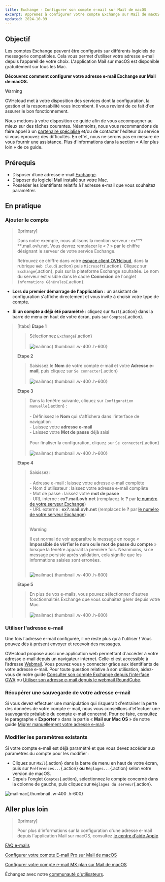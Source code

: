 ```yaml
---
title: Exchange - Configurer son compte e-mail sur Mail de macOS
excerpt: Apprenez à configurer votre compte Exchange sur Mail de macOS
updated: 2024-10-09
---
```


<style>
.w-400 {
  max-width:400px !important;
}
.h-600 {
  max-height:600px !important;
}
</style>

## Objectif

Les comptes Exchange peuvent être configurés sur différents logiciels de messagerie compatibles. Cela vous permet d’utiliser votre adresse e-mail depuis l’appareil de votre choix. L'application Mail sur macOS est disponible gratuitement sur tous les Mac.

**Découvrez comment configurer votre adresse e-mail Exchange sur Mail de macOS.**

> [!warning]
>
> OVHcloud met à votre disposition des services dont la configuration, la gestion et la responsabilité vous incombent. Il vous revient de ce fait d'en assurer le bon fonctionnement.
>
> Nous mettons à votre disposition ce guide afin de vous accompagner au mieux sur des tâches courantes. Néanmoins, nous vous recommandons de faire appel à un [partenaire spécialisé](https://marketplace.ovhcloud.com/c/support-collaboration) et/ou de contacter l'éditeur du service si vous éprouvez des difficultés. En effet, nous ne serons pas en mesure de vous fournir une assistance. Plus d'informations dans la section « Aller plus loin » de ce guide.
>

## Prérequis

- Disposer d’une adresse e-mail [Exchange](/links/web/emails-hosted-exchange).
- Disposer du logiciel Mail installé sur votre Mac.
- Posséder les identifiants relatifs à l'adresse e-mail que vous souhaitez paramétrer.

## En pratique

### Ajouter le compte <a name="addaccount"></a>

> [!primary]
>
> Dans notre exemple, nous utilisons la mention serveur : ex**?**.mail.ovh.net. Vous devrez remplacer le « ? » par le chiffre désignant le serveur de votre service Exchange.
>
> Retrouvez ce chiffre dans votre [espace client OVHcloud](/links/manager), dans la rubrique `Web Cloud`{.action} puis `Microsoft`{.action}.
> Cliquez sur `Exchange`{.action}, puis sur la plateforme Exchange souhaitée. Le nom du serveur est visible dans le cadre **Connexion** de l'onglet `Informations Générales`{.action}.
>

- **Lors du premier démarrage de l'application** : un assistant de configuration s'affiche directement et vous invite à choisir votre type de compte.

- **Si un compte a déjà été paramétré** : cliquez sur `Mail`{.action} dans la barre de menu en haut de votre écran, puis sur `Comptes`{.action}.

> [!tabs]
> **Etape 1**
>>
>> Sélectionnez `Exchange`{.action}<br><br> 
>> ![mailmac](images/mail-mac-exchange01.png){.thumbnail .w-400 .h-600}
>>
> **Etape 2**
>>
>> Saisissez le **Nom** de votre compte e-mail et votre **Adresse e-mail**, puis cliquez sur `Se connecter`{.action} <br><br> 
>> ![mailmac](images/mail-mac-exchange02.png){.thumbnail .w-400 .h-600}
>>
> **Etape 3**
>>
>> Dans la fenêtre suivante, cliquez sur `Configuration manuelle`{.action} : <br><br>- Définissez le **Nom** qui s'affichera dans l'interface de navigation <br>- Laissez votre **adresse e-mail**<br>- Laissez votre **Mot de passe** déjà saisi <br><br>Pour finaliser la configuration, cliquez sur `Se connecter`{.action} <br><br> 
>> ![mailmac](images/mail-mac-exchange03.png){.thumbnail .w-400 .h-600}
>>
> **Etape 4**
>>
>> Saisissez: <br><br>- Adresse e-mail : laissez votre adresse e-mail complète<br>- Nom d'utilisateur : laissez votre adresse e-mail complète <br>- Mot de passe : laissez votre **mot de passe**<br> - URL interne : **ex?.mail.ovh.net** (remplacez le **?** par [le numéro de votre serveur Exchange](#addaccount))<br>- URL externe : **ex?.mail.ovh.net** (remplacez le **?** par [le numéro de votre serveur Exchange](#addaccount))<br><br>
>>
>> > [!warning]
>> >
>> > Il est normal de voir apparaître le message en rouge « **Impossible de vérfier le nom ou le mot de passe du compte** » lorsque la fenêtre apparaît la première fois. Néanmoins, si ce message persiste après validation, cela signifie que les informations saisies sont erronées.<br><br>
>>
>> ![mailmac](images/mail-mac-exchange04.png){.thumbnail .w-400 .h-600}
>>
> **Etape 5**
>>
>> En plus de vos e-mails, vous pouvez sélectionner d'autres fonctionnalités Exchange que vous souhaitez gérer depuis votre Mac. <br><br>![mailmac](images/mail-mac-exchange05.png){.thumbnail .w-400 .h-600}

### Utiliser l'adresse e-mail

Une fois l'adresse e-mail configurée, il ne reste plus qu’à l'utiliser ! Vous pouvez dès à présent envoyer et recevoir des messages.

OVHcloud propose aussi une application web permettant d'accéder à votre adresse e-mail depuis un navigateur internet. Celle-ci est accessible à l’adresse [Webmail](/links/web/email). Vous pouvez vous y connecter grâce aux identifiants de votre adresse e-mail. Pour toute question relative à son utilisation, aidez-vous de notre guide [Consulter son compte Exchange depuis l’interface OWA](/pages/web_cloud/email_and_collaborative_solutions/using_the_outlook_web_app_webmail/email_owa) ou [Utiliser son adresse e-mail depuis le webmail RoundCube](/pages/web_cloud/email_and_collaborative_solutions/mx_plan/email_roundcube#ou-et-comment-se-connecter-au-webmail-roundcube).

### Récupérer une sauvegarde de votre adresse e-mail

Si vous devez effectuer une manipulation qui risquerait d'entrainer la perte des données de votre compte e-mail, nous vous conseillons d'effectuer une sauvegarde préalable du compte e-mail concerné. Pour ce faire, consultez le paragraphe « **Exporter** » dans la partie « **Mail sur Mac OS** » de notre guide [Migrer manuellement votre adresse e-mail](/pages/web_cloud/email_and_collaborative_solutions/migrating/manual_email_migration#exporter).

### Modifier les paramètres existants

Si votre compte e-mail est déjà paramétré et que vous devez accéder aux paramètres du compte pour les modifier :

- Cliquez sur `Mail`{.action} dans la barre de menu en haut de votre écran, puis sur `Préférences...`{.action} **ou** `Réglages...`{.action} selon votre version de macOS.
- Depuis l'onglet `Comptes`{.action}, sélectionnez le compte concerné dans la colonne de gauche, puis cliquez sur `Réglages du serveur`{.action}.

![mailmac](images/mail-mac-exchange06.png){.thumbnail .w-400 .h-600}

## Aller plus loin

> [!primary]
>
> Pour plus d'informations sur la configuration d'une adresse e-mail depuis l'application Mail sur macOS, consultez [le centre d'aide Apple](https://support.apple.com/fr-fr/guide/mail/mail35803/mac).

[FAQ e-mails](/pages/web_cloud/email_and_collaborative_solutions/mx_plan/faq-emails)

[Configurer votre compte E-mail Pro sur Mail de macOS](/pages/web_cloud/email_and_collaborative_solutions/email_pro/how_to_configure_mail_macos)

[Configurer votre compte e-mail MX plan sur Mail de macOS](/pages/web_cloud/email_and_collaborative_solutions/mx_plan/how_to_configure_mail_macos)

Échangez avec notre [communauté d'utilisateurs](/links/community).